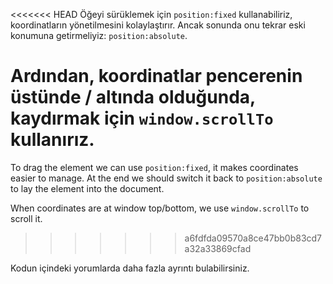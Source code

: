 <<<<<<< HEAD
Öğeyi sürüklemek için `position:fixed` kullanabiliriz, koordinatların yönetilmesini kolaylaştırır. Ancak sonunda onu tekrar eski konumuna getirmeliyiz: `position:absolute`.

Ardından, koordinatlar pencerenin üstünde / altında olduğunda, kaydırmak için `window.scrollTo` kullanırız.
=======
To drag the element we can use `position:fixed`, it makes coordinates easier to manage. At the end we should switch it back to `position:absolute` to lay the element into the document.

When coordinates are at window top/bottom, we use `window.scrollTo` to scroll it.
>>>>>>> a6fdfda09570a8ce47bb0b83cd7a32a33869cfad

Kodun içindeki yorumlarda daha fazla ayrıntı bulabilirsiniz.
